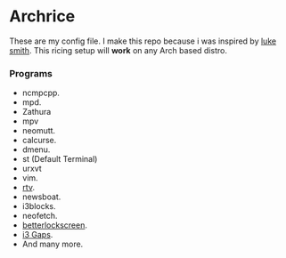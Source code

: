 # Archrice
These are my config file. I make this repo because i was inspired by [luke smith](https://www.github.com/lukesmithxyz).
This ricing setup will **work** on any Arch based distro. 

### Programs

* ncmpcpp.
* mpd.
* Zathura
* mpv
* neomutt.
* calcurse.
* dmenu.
* st (Default Terminal)
* urxvt
* vim.
* [rtv](https://github.com/michael-lazar/rtv).
* newsboat.
* i3blocks.
* neofetch.
* [betterlockscreen](https://github.com/pavanjadhaw/betterlockscreen).
* [i3 Gaps](https://github.com/Airblader/i3).
* And many more.
